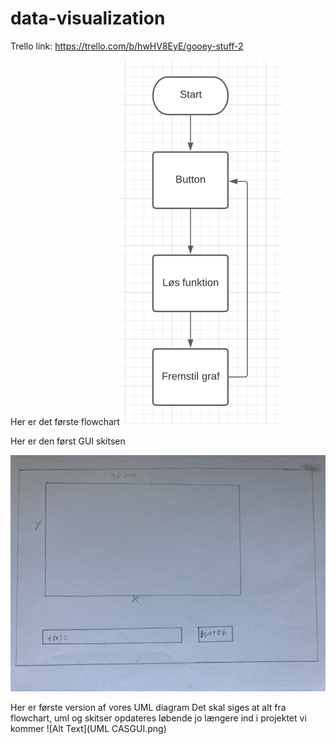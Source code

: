# data-visualization
Trello link: https://trello.com/b/hwHV8EyE/gooey-stuff-2

Her er det første flowchart
![Alt Text](FLOWIE.png)

Her er den først GUI skitsen

![Alt Text](GUIskitse1.jpg)

Her er første version af vores UML diagram
Det skal siges at alt fra flowchart, uml og skitser opdateres løbende jo længere ind i projektet vi kommer 
![Alt Text](UML CASGUI.png)
